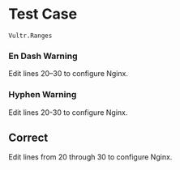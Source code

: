 # Test Case

    Vultr.Ranges

### En Dash Warning

Edit lines 20–30 to configure Nginx.  

### Hyphen Warning

Edit lines 20-30 to configure Nginx.  

## Correct

Edit lines from 20 through 30 to configure Nginx.  

